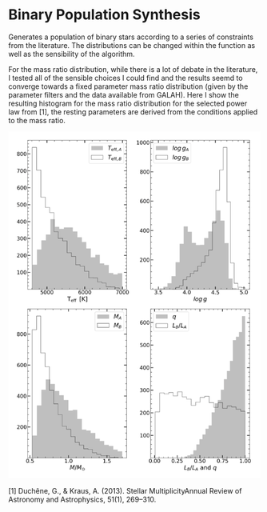 # Binary Population Synthesis

Generates a population of binary stars according to a series of constraints from the literature. The distributions can be changed within the function as well as the sensibility of the algorithm.

For the mass ratio distribution, while there is a lot of debate in the literature, I tested all of the sensible choices I could find and the results seemd to converge towards a fixed parameter mass ratio distribution (given by the parameter filters and the data available from GALAH). Here I show the resulting histogram for the mass ratio distribution for the selected power law from [1], the resting parameters are derived from the conditions applied to the mass ratio.

<img src="hists.png">

[1] Duchêne, G., & Kraus, A. (2013). Stellar MultiplicityAnnual Review of Astronomy and Astrophysics, 51(1), 269–310.
